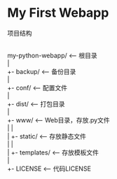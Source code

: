 <h1>My First Webapp</h1>
<p>项目结构</p>
<br>
my-python-webapp/   <-- 根目录
<br>
|
<br>
+- backup/               <-- 备份目录
<br>
|
<br>
+- conf/                 <-- 配置文件
<br>
|
<br>
+- dist/                 <-- 打包目录
<br>
|
<br>
+- www/                  <-- Web目录，存放.py文件
<br>
|  |
<br>
|  +- static/            <-- 存放静态文件
<br>
|  |
<br>
|  +- templates/         <-- 存放模板文件
<br>
|
<br>
+- LICENSE               <-- 代码LICENSE
